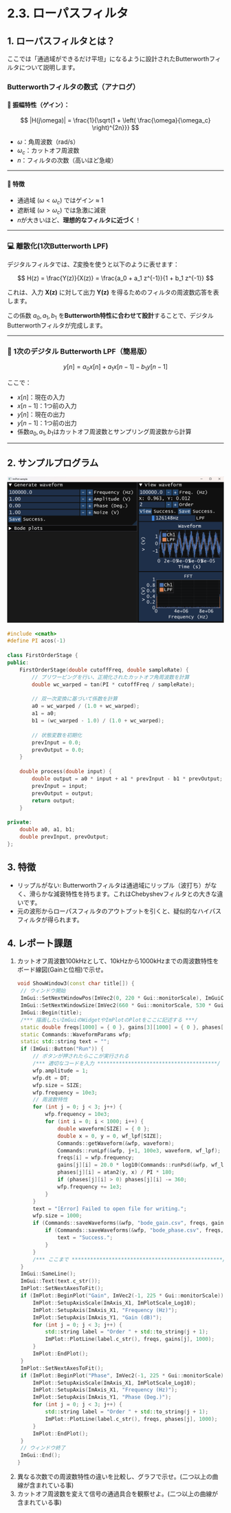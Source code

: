 # 2.3. ローパスフィルタ

## 1. ローパスフィルタとは？

ここでは「通過域ができるだけ平坦」になるように設計されたButterworthフィルタについて説明します。

### Butterworthフィルタの数式（アナログ）

#### 🔹 振幅特性（ゲイン）：

$$
|H(j\omega)| = \frac{1}{\sqrt{1 + \left( \frac{\omega}{\omega_c} \right)^{2n}}}
$$

- $\omega$：角周波数（rad/s）
- $\omega_c$：カットオフ周波数
- $n$：フィルタの次数（高いほど急峻）

---

#### 🔹 特徴

- 通過域 $(\omega < \omega_c)$ ではゲイン ≈ 1
- 遮断域 $(\omega > \omega_c)$ では急激に減衰
- $n$が大きいほど、**理想的なフィルタに近づく**！

---

### 💻 離散化(1次Butterworth LPF)

デジタルフィルタでは、Z変換を使うと以下のように表せます：

$$
H(z) = \frac{Y(z)}{X(z)} = \frac{a_0 + a_1 z^{-1}}{1 + b_1 z^{-1}}
$$

これは、入力 **X(z)** に対して出力 **Y(z)** を得るためのフィルタの周波数応答を表します。

この係数 $a_0, a_1, b_1$ を**Butterworth特性に合わせて設計**することで、デジタルButterworthフィルタが完成します。

---

### 🎯 1次のデジタル Butterworth LPF（簡易版）

$$
y[n] = a_0 x[n] + a_1 x[n-1] - b_1 y[n-1]
$$

ここで：
- $x[n]$：現在の入力
- $x[n-1]$：1つ前の入力
- $y[n]$：現在の出力
- $y[n-1]$：1つ前の出力
- 係数$a_0, a_1, b_1$はカットオフ周波数とサンプリング周波数から計算

---

## 2. サンプルプログラム

![Hard copy LPF](./images/signal_lpf_01.png)

```cpp
#include <cmath>
#define PI acos(-1)

class FirstOrderStage {
public:
    FirstOrderStage(double cutoffFreq, double sampleRate) {
        // プリワーピングを行い、正規化されたカットオフ角周波数を計算
        double wc_warped = tan(PI * cutoffFreq / sampleRate);

        // 双一次変換に基づいて係数を計算
        a0 = wc_warped / (1.0 + wc_warped);
        a1 = a0;
        b1 = (wc_warped - 1.0) / (1.0 + wc_warped);

        // 状態変数を初期化
        prevInput = 0.0;
        prevOutput = 0.0;
    }

    double process(double input) {
        double output = a0 * input + a1 * prevInput - b1 * prevOutput;
        prevInput = input;
        prevOutput = output;
        return output;
    }

private:
    double a0, a1, b1;
    double prevInput, prevOutput;
};
```


## 3. 特徴
- リップルがない: Butterworthフィルタは通過域にリップル（波打ち）がなく、滑らかな減衰特性を持ちます。これはChebyshevフィルタとの大きな違いです。
- 元の波形からローパスフィルタのアウトプットを引くと、疑似的なハイパスフィルタが得られます。

## 4. レポート課題
1. カットオフ周波数100kHzとして、10kHzから1000kHzまでの周波数特性をボード線図(Gainと位相)で示せ。
   ```cpp
   void ShowWindow3(const char title[]) {
    // ウィンドウ開始
    ImGui::SetNextWindowPos(ImVec2(0, 220 * Gui::monitorScale), ImGuiCond_FirstUseEver);
    ImGui::SetNextWindowSize(ImVec2(660 * Gui::monitorScale, 530 * Gui::monitorScale), ImGuiCond_FirstUseEver);
    ImGui::Begin(title);
    /*** 描画したいImGuiのWidgetやImPlotのPlotをここに記述する ***/
    static double freqs[1000] = { 0 }, gains[3][1000] = { 0 }, phases[3][1000];
    static Commands::WaveformParams wfp;
    static std::string text = "";
    if (ImGui::Button("Run")) {
        // ボタンが押されたらここが実行される
        /*** 適切なコードを入力 ***************************************/
        wfp.amplitude = 1;
        wfp.dt = DT;
        wfp.size = SIZE;
        wfp.frequency = 10e3;
        // 周波数特性
        for (int j = 0; j < 3; j++) {
            wfp.frequency = 10e3;
            for (int i = 0; i < 1000; i++) {
                double waveform[SIZE] = { 0 };
                double x = 0, y = 0, wf_lpf[SIZE];
                Commands::getWaveform(&wfp, waveform);
                Commands::runLpf(&wfp, j+1, 100e3, waveform, wf_lpf);
                freqs[i] = wfp.frequency;
                gains[j][i] = 20.0 * log10(Commands::runPsd(&wfp, wf_lpf, &x, &y) / wfp.amplitude);
                phases[j][i] = atan2(y, x) / PI * 180;
                if (phases[j][i] > 0) phases[j][i] -= 360;
                wfp.frequency += 1e3;
            }
        }
        text = "[Error] Failed to open file for writing.";
        wfp.size = 1000;
        if (Commands::saveWaveforms(&wfp, "bode_gain.csv", freqs, gains[0], gains[1], gains[2])) {
            if (Commands::saveWaveforms(&wfp, "bode_phase.csv", freqs, phases[0], phases[1], phases[2])) {
                text = "Success.";
            }
        }
        /*** ここまで *************************************************/
    }
    ImGui::SameLine();
    ImGui::Text(text.c_str());
    ImPlot::SetNextAxesToFit();
    if (ImPlot::BeginPlot("Gain", ImVec2(-1, 225 * Gui::monitorScale))) {
        ImPlot::SetupAxisScale(ImAxis_X1, ImPlotScale_Log10);
        ImPlot::SetupAxis(ImAxis_X1, "Frequency (Hz)");
        ImPlot::SetupAxis(ImAxis_Y1, "Gain (dB)");
        for (int j = 0; j < 3; j++) {
            std::string label = "Order " + std::to_string(j + 1);
            ImPlot::PlotLine(label.c_str(), freqs, gains[j], 1000);
        }
        ImPlot::EndPlot();
    }
    ImPlot::SetNextAxesToFit();
    if (ImPlot::BeginPlot("Phase", ImVec2(-1, 225 * Gui::monitorScale))) {
        ImPlot::SetupAxisScale(ImAxis_X1, ImPlotScale_Log10);
        ImPlot::SetupAxis(ImAxis_X1, "Frequency (Hz)");
        ImPlot::SetupAxis(ImAxis_Y1, "Phase (Deg.)");
        for (int j = 0; j < 3; j++) {
            std::string label = "Order " + std::to_string(j + 1);
            ImPlot::PlotLine(label.c_str(), freqs, phases[j], 1000);
        }
        ImPlot::EndPlot();
    }
    // ウィンドウ終了
    ImGui::End();
   }
   ```
3. 異なる次数での周波数特性の違いを比較し、グラフで示せ。(二つ以上の曲線が含まれている事)
4. カットオフ周波数を変えて信号の通過具合を観察せよ。(二つ以上の曲線が含まれている事)
